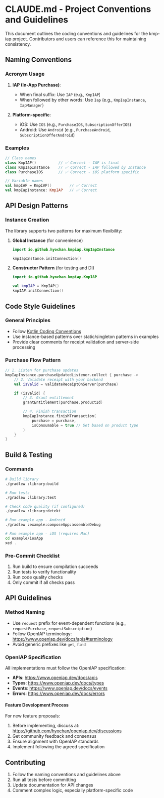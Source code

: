 # CLAUDE.md - Project Conventions and Guidelines

This document outlines the coding conventions and guidelines for the kmp-iap project. Contributors and users can reference this for maintaining consistency.

## Naming Conventions

### Acronym Usage

1. **IAP (In-App Purchase)**:

   - When final suffix: Use `IAP` (e.g., `KmpIAP`)
   - When followed by other words: Use `Iap` (e.g., `KmpIapInstance`, `IapManager`)

2. **Platform-specific**:
   - iOS: Use `IOS` (e.g., `PurchaseIOS`, `SubscriptionOfferIOS`)
   - Android: Use `Android` (e.g., `PurchaseAndroid`, `SubscriptionOfferAndroid`)

### Examples

```kotlin
// Class names
class KmpIAP()          // ✅ Correct - IAP is final
class KmpIapInstance    // ✅ Correct - IAP followed by Instance
class PurchaseIOS       // ✅ Correct - iOS platform specific

// Variable names
val kmpIAP = KmpIAP()        // ✅ Correct
val kmpIapInstance: KmpIAP   // ✅ Correct
```

## API Design Patterns

### Instance Creation

The library supports two patterns for maximum flexibility:

1. **Global Instance** (for convenience)

   ```kotlin
   import io.github.hyochan.kmpiap.kmpIapInstance

   kmpIapInstance.initConnection()
   ```

2. **Constructor Pattern** (for testing and DI)

   ```kotlin
   import io.github.hyochan.kmpiap.KmpIAP

   val kmpIAP = KmpIAP()
   kmpIAP.initConnection()
   ```

## Code Style Guidelines

### General Principles

- Follow [Kotlin Coding Conventions](https://kotlinlang.org/docs/coding-conventions.html)
- Use instance-based patterns over static/singleton patterns in examples
- Provide clear comments for receipt validation and server-side processing

### Purchase Flow Pattern

```kotlin
// 1. Listen for purchase updates
kmpIapInstance.purchaseUpdatedListener.collect { purchase ->
    // 2. Validate receipt with your backend
    val isValid = validateReceiptOnServer(purchase)

    if (isValid) {
        // 3. Grant entitlement
        grantEntitlement(purchase.productId)

        // 4. Finish transaction
        kmpIapInstance.finishTransaction(
            purchase = purchase,
            isConsumable = true // Set based on product type
        )
    }
}
```

## Build & Testing

### Commands

```bash
# Build library
./gradlew :library:build

# Run tests
./gradlew :library:test

# Check code quality (if configured)
./gradlew :library:detekt

# Run example app - Android
./gradlew :example:composeApp:assembleDebug

# Run example app - iOS (requires Mac)
cd example/iosApp
xed .
```

### Pre-Commit Checklist

1. Run build to ensure compilation succeeds
2. Run tests to verify functionality
3. Run code quality checks
4. Only commit if all checks pass

## API Guidelines

### Method Naming

- Use `request` prefix for event-dependent functions (e.g., `requestPurchase`, `requestSubscription`)
- Follow OpenIAP terminology: <https://www.openiap.dev/docs/apis#terminology>
- Avoid generic prefixes like `get`, `find`

### OpenIAP Specification

All implementations must follow the OpenIAP specification:

- **APIs**: <https://www.openiap.dev/docs/apis>
- **Types**: <https://www.openiap.dev/docs/types>
- **Events**: <https://www.openiap.dev/docs/events>
- **Errors**: <https://www.openiap.dev/docs/errors>

#### Feature Development Process

For new feature proposals:

1. Before implementing, discuss at: <https://github.com/hyochan/openiap.dev/discussions>
2. Get community feedback and consensus
3. Ensure alignment with OpenIAP standards
4. Implement following the agreed specification

## Contributing

1. Follow the naming conventions and guidelines above
2. Run all tests before committing
3. Update documentation for API changes
4. Comment complex logic, especially platform-specific code
